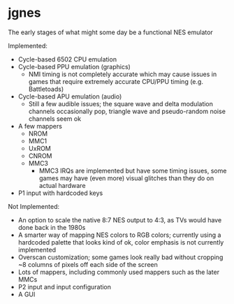 # jgnes

The early stages of what might some day be a functional NES emulator

Implemented:
* Cycle-based 6502 CPU emulation
* Cycle-based PPU emulation (graphics)
  * NMI timing is not completely accurate which may cause issues in games that require extremely accurate CPU/PPU timing (e.g. Battletoads)
* Cycle-based APU emulation (audio)
  * Still a few audible issues; the square wave and delta modulation channels occasionally pop, triangle wave and pseudo-random noise channels seem ok
* A few mappers
  * NROM
  * MMC1
  * UxROM
  * CNROM
  * MMC3
    * MMC3 IRQs are implemented but have some timing issues, some games may have (even more) visual glitches than they do on actual hardware
* P1 input with hardcoded keys

Not Implemented:
* An option to scale the native 8:7 NES output to 4:3, as TVs would have done back in the 1980s
* A smarter way of mapping NES colors to RGB colors; currently using a hardcoded palette that looks kind of ok, color emphasis is not currently implemented
* Overscan customization; some games look really bad without cropping ~8 columns of pixels off each side of the screen
* Lots of mappers, including commonly used mappers such as the later MMCs
* P2 input and input configuration
* A GUI
